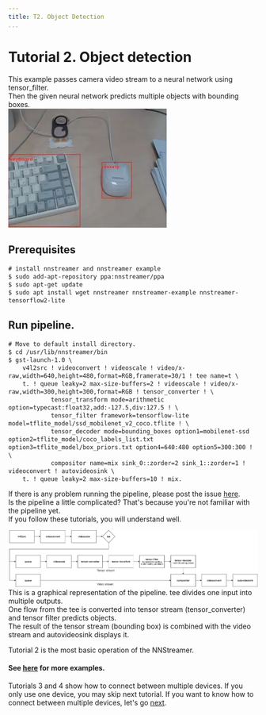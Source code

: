```yaml
---
title: T2. Object Detection
...
```


# Tutorial 2. Object detection
This example passes camera video stream to a neural network using tensor_filter.  
Then the given neural network predicts multiple objects with bounding boxes.  
![demo](https://raw.githubusercontent.com/nnstreamer/nnstreamer-example/master/native/example_object_detection_tensorflow_lite/object_detection_tflite_demo.webp)

## Prerequisites
```
# install nnstreamer and nnstreamer example
$ sudo add-apt-repository ppa:nnstreamer/ppa
$ sudo apt-get update
$ sudo apt install wget nnstreamer nnstreamer-example nnstreamer-tensorflow2-lite
```

## Run pipeline.
```
# Move to default install directory.
$ cd /usr/lib/nnstreamer/bin
$ gst-launch-1.0 \
    v4l2src ! videoconvert ! videoscale ! video/x-raw,width=640,height=480,format=RGB,framerate=30/1 ! tee name=t \
    t. ! queue leaky=2 max-size-buffers=2 ! videoscale ! video/x-raw,width=300,height=300,format=RGB ! tensor_converter ! \
            tensor_transform mode=arithmetic option=typecast:float32,add:-127.5,div:127.5 ! \
            tensor_filter framework=tensorflow-lite model=tflite_model/ssd_mobilenet_v2_coco.tflite ! \
            tensor_decoder mode=bounding_boxes option1=mobilenet-ssd option2=tflite_model/coco_labels_list.txt option3=tflite_model/box_priors.txt option4=640:480 option5=300:300 ! \
            compositor name=mix sink_0::zorder=2 sink_1::zorder=1 ! videoconvert ! autovideosink \
    t. ! queue leaky=2 max-size-buffers=10 ! mix.
```

If there is any problem running the pipeline, please post the issue [here](https://github.com/nnstreamer/nnstreamer/issues).  
Is the pipeline a little complicated? That's because you're not familiar with the pipeline yet.  
If you follow these tutorials, you will understand well.  

![pipeline](T2_object_detection.png)
This is a graphical representation of the pipeline. tee divides one input into multiple outputs.  
One flow from the tee is converted into tensor stream (tensor_converter) and tensor filter predicts objects.  
The result of the tensor stream (bounding box) is combined with the video stream and autovideosink displays it.  

Tutorial 2 is the most basic operation of the NNStreamer.  
#### See [here](https://nnstreamer.github.io/nnstreamer-example) for more examples.  
Tutorials 3 and 4 show how to connect between multiple devices. If you only use one device, you may skip next tutorial. If you want to know how to connect between multiple devices, let's go [next](tutorial3_pubsub_mqtt.md).
